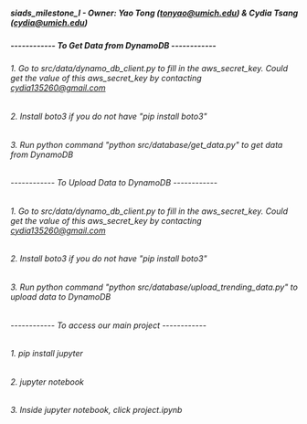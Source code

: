 ##### siads_milestone_I - Owner: Yao Tong (tonyao@umich.edu) & Cydia Tsang (cydia@umich.edu)

##### ------------ To Get Data from DynamoDB ------------
###### 1. Go to src/data/dynamo_db_client.py to fill in the aws_secret_key. Could get the value of this aws_secret_key by contacting cydia135260@gmail.com
###### 2. Install boto3 if you do not have "pip install boto3"
###### 3. Run python command "python src/database/get_data.py" to get data from DynamoDB

###### ------------ To Upload Data to DynamoDB ------------
###### 1. Go to src/data/dynamo_db_client.py to fill in the aws_secret_key. Could get the value of this aws_secret_key by contacting cydia135260@gmail.com
###### 2. Install boto3 if you do not have "pip install boto3"
###### 3. Run python command "python src/database/upload_trending_data.py" to upload data to DynamoDB

###### ------------ To access our main project ------------
###### 1. pip install jupyter
###### 2. jupyter notebook
###### 3. Inside jupyter notebook, click project.ipynb